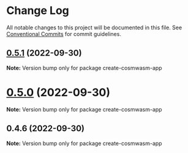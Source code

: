 # Change Log

All notable changes to this project will be documented in this file.
See [Conventional Commits](https://conventionalcommits.org) for commit guidelines.

## [0.5.1](https://github.com/cosmology-tech/create-cosmos-app/compare/create-cosmwasm-app@0.5.0...create-cosmwasm-app@0.5.1) (2022-09-30)

**Note:** Version bump only for package create-cosmwasm-app





# [0.5.0](https://github.com/cosmology-tech/create-cosmos-app/compare/create-cosmwasm-app@0.4.6...create-cosmwasm-app@0.5.0) (2022-09-30)

**Note:** Version bump only for package create-cosmwasm-app





## 0.4.6 (2022-09-30)

**Note:** Version bump only for package create-cosmwasm-app

